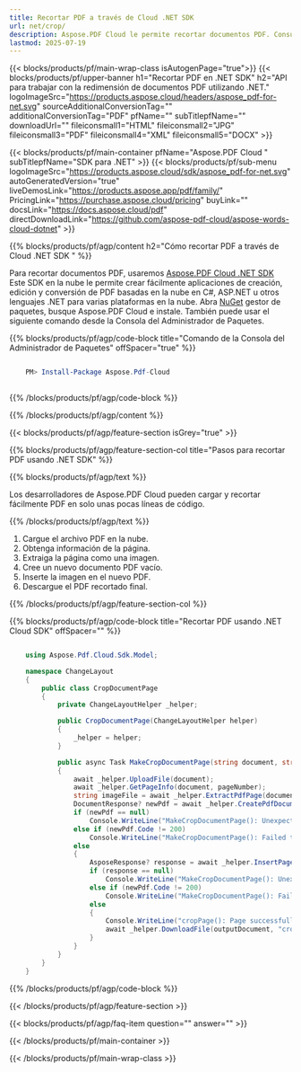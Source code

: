 ```yaml
---
title: Recortar PDF a través de Cloud .NET SDK
url: net/crop/
description: Aspose.PDF Cloud le permite recortar documentos PDF. Consulte el código fuente de .NET para recortar el archivo PDF.
lastmod: 2025-07-19
---
```


{{< blocks/products/pf/main-wrap-class isAutogenPage="true">}}
{{< blocks/products/pf/upper-banner h1="Recortar PDF en .NET SDK" h2="API para trabajar con la redimensión de documentos PDF utilizando .NET." logoImageSrc="https://products.aspose.cloud/headers/aspose_pdf-for-net.svg" sourceAdditionalConversionTag="" additionalConversionTag="PDF" pfName="" subTitlepfName="" downloadUrl="" fileiconsmall1="HTML" fileiconsmall2="JPG" fileiconsmall3="PDF" fileiconsmall4="XML" fileiconsmall5="DOCX" >}}

{{< blocks/products/pf/main-container pfName="Aspose.PDF Cloud " subTitlepfName="SDK para .NET" >}}
{{< blocks/products/pf/sub-menu logoImageSrc="https://products.aspose.cloud/sdk/aspose_pdf-for-net.svg"
autoGeneratedVersion="true"
liveDemosLink="https://products.aspose.app/pdf/family/" PricingLink="https://purchase.aspose.cloud/pricing" buyLink="" docsLink="https://docs.aspose.cloud/pdf"  directDownloadLink="https://github.com/aspose-pdf-cloud/aspose-words-cloud-dotnet" >}}

{{% blocks/products/pf/agp/content h2="Cómo recortar PDF a través de Cloud .NET SDK " %}}

Para recortar documentos PDF, usaremos
[Aspose.PDF Cloud .NET SDK](https://products.aspose.cloud/pdf/net/)
Este SDK en la nube le permite crear fácilmente aplicaciones de creación, edición y conversión de PDF basadas en la nube en C#, ASP.NET u otros lenguajes .NET para varias plataformas en la nube. Abra
[NuGet](https://www.nuget.org/packages/Aspose.Pdf-Cloud)
gestor de paquetes, busque
Aspose.PDF Cloud
e instale. También puede usar el siguiente comando desde la Consola del Administrador de Paquetes.

{{% blocks/products/pf/agp/code-block title="Comando de la Consola del Administrador de Paquetes" offSpacer="true" %}}

```powershell

    PM> Install-Package Aspose.Pdf-Cloud
     
```

{{% /blocks/products/pf/agp/code-block %}}

{{% /blocks/products/pf/agp/content %}}

{{< blocks/products/pf/agp/feature-section isGrey="true" >}}

{{% blocks/products/pf/agp/feature-section-col title="Pasos para recortar PDF usando .NET SDK" %}}

{{% blocks/products/pf/agp/text %}}

Los desarrolladores de Aspose.PDF Cloud pueden cargar y recortar fácilmente PDF en solo unas pocas líneas de código.

{{% /blocks/products/pf/agp/text %}}

1. Cargue el archivo PDF en la nube.
1. Obtenga información de la página.
1. Extraiga la página como una imagen.
1. Cree un nuevo documento PDF vacío.
1. Inserte la imagen en el nuevo PDF.
1. Descargue el PDF recortado final.

{{% /blocks/products/pf/agp/feature-section-col %}}

{{% blocks/products/pf/agp/code-block title="Recortar PDF usando .NET Cloud SDK" offSpacer="" %}}

```cs

    using Aspose.Pdf.Cloud.Sdk.Model;

    namespace ChangeLayout
    {
        public class CropDocumentPage
        {
            private ChangeLayoutHelper _helper;

            public CropDocumentPage(ChangeLayoutHelper helper)
            {
                _helper = helper;
            }

            public async Task MakeCropDocumentPage(string document, string outputDocument, int pageNumber, int llx, int lly, int width, int height)
            {
                await _helper.UploadFile(document);
                await _helper.GetPageInfo(document, pageNumber);
                string imageFile = await _helper.ExtractPdfPage(document, pageNumber, _helper.config.CROP_PAGE_WIDTH, _helper.config.CROP_PAGE_HEIGHT);
                DocumentResponse? newPdf = await _helper.CreatePdfDocument(outputDocument, width, height);
                if (newPdf == null)
                    Console.WriteLine("MakeCropDocumentPage(): Unexpected error - new document is NULL");
                else if (newPdf.Code != 200)
                    Console.WriteLine("MakeCropDocumentPage(): Failed to create new PDF document!");
                else
                {
                    AsposeResponse? response = await _helper.InsertPageAsImage(outputDocument, imageFile, llx, lly);
                    if (response == null)
                        Console.WriteLine("MakeCropDocumentPage(): Unexpected error - insert image return NULL");
                    else if (newPdf.Code != 200)
                        Console.WriteLine("MakeCropDocumentPage(): Failed to insert image to the new PDF document!");
                    else
                    {
                        Console.WriteLine("cropPage(): Page successfully cropped.");
                        await _helper.DownloadFile(outputDocument, "cropped_");
                    }
                }
            }
        }
    }
```

{{% /blocks/products/pf/agp/code-block %}}

{{< /blocks/products/pf/agp/feature-section >}}

{{< blocks/products/pf/agp/faq-item question="" answer="" >}}

{{< /blocks/products/pf/main-container >}}

{{< /blocks/products/pf/main-wrap-class >}}

